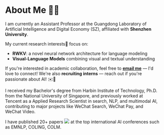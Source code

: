 # About Me 👨‍🔬

I am currently an Assistant Professor at the Guangdong Laboratory of Artificial Intelligence and Digital Economy (SZ), affiliated with **Shenzhen University**.

My current research interests🔬 focus on:
- **RWKV**: a novel neural network architecture for language modeling  
- **Visual-Language Models** combining visual and textual understanding

If you're interested in academic collaboration, feel free to **[email me](mailto:houhaowen@gml.ac.cn)** — I'd love to connect! We're also **recruiting interns** — reach out if you're passionate about AI! ✉️🚀

I received my Bachelor's degree from Harbin Institute of Technology, Ph.D. from the National University of Singapore, and previously worked at Tencent as a Applied Research Scientist in search, NLP, and multimodal AI, contributing to major projects like WeChat Search, WeChat Pay, and WeChat Video.

I have published 20+ papers <a href='https://scholar.google.com/citations?user=P6pDyoYAAAAJ'><img src="https://img.shields.io/endpoint?logo=Google%20Scholar&url=https%3A%2F%2Fcdn.jsdelivr.net%2Fgh%2Fhoward-hou%2Fhoward-hou.github.io@google-scholar-stats%2Fgs_data_shieldsio.json&labelColor=f6f6f6&color=9cf&style=flat&label=citations"></a> at the top international AI conferences such as EMNLP, COLING, COLM.
